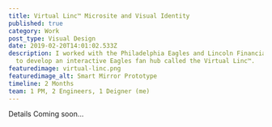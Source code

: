 ```yaml
---
title: Virtual Linc™ Microsite and Visual Identity
published: true
category: Work
post_type: Visual Design
date: 2019-02-20T14:01:02.533Z
description: I worked with the Philadelphia Eagles and Lincoln Financial Group
  to develop an interactive Eagles fan hub called the Virtual Linc™.
featuredimage: virtual-linc.png
featuredimage_alt: Smart Mirror Prototype
timeline: 2 Months
team: 1 PM, 2 Engineers, 1 Deigner (me)
---
```

Details Coming soon...

